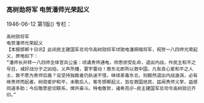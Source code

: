 ### 高树勋将军  电贺潘师光荣起义

1946-06-12
第1版()
专栏：

    高树勋将军
    电贺潘师光荣起义
    【本报邯郸十日讯】此间民主建国军总司令高树勋将军顷驰电潘朔端将军，祝贺一八四师光荣起义，原电如下：
    “潘师长并转一八四师全体官兵公鉴：顷诵贵师通电，欣悉拒受乱命，退出内战，作民主和平之号召，减好战分子之凶焰，义声所播，寰宇雷动！救东北即所以救中国，凡有良心爱和平之人士，敦不愿为贵师后盾？设坚持独裁者仍执迷不悟，继续荼毒东北，则毅然退出内战漩涡，必有继贵师而起者。树勋爱护和平，未敢后人，客冬邯郸起义，旨在救国拯民，兹闻贵师义举，益感同道多助；今后敬愿密切联系，俾共奋斗。特电敬贺，诸希亮＠—民主建国军总司令高树勋已齐印。”
